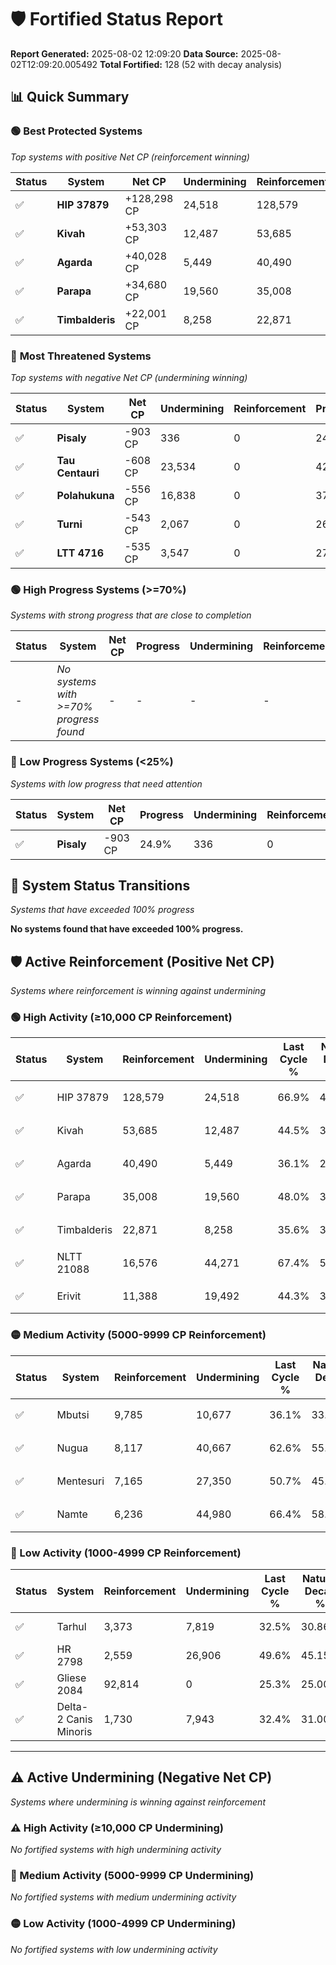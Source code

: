 # 🛡️ Fortified Status Report

**Report Generated:** 2025-08-02 12:09:20
**Data Source:** 2025-08-02T12:09:20.005492
**Total Fortified:** 128 (52 with decay analysis)

## 📊 Quick Summary

### 🟢 **Best Protected Systems**
*Top systems with positive Net CP (reinforcement winning)*

| Status | System | Net CP | Undermining | Reinforcement | Progress |
|--------|--------|--------|-------------|---------------|----------|
| ✅ | **HIP 37879** | +128,298 CP | 24,518 | 128,579 | 63.1% |
| ✅ | **Kivah** | +53,303 CP | 12,487 | 53,685 | 42.6% |
| ✅ | **Agarda** | +40,028 CP | 5,449 | 40,490 | 35.3% |
| ✅ | **Parapa** | +34,680 CP | 19,560 | 35,008 | 45.0% |
| ✅ | **Timbalderis** | +22,001 CP | 8,258 | 22,871 | 34.3% |

### 🔴 **Most Threatened Systems**
*Top systems with negative Net CP (undermining winning)*

| Status | System | Net CP | Undermining | Reinforcement | Progress |
|--------|--------|--------|-------------|---------------|----------|
| ✅ | **Pisaly** | -903 CP | 336 | 0 | 24.9% |
| ✅ | **Tau Centauri** | -608 CP | 23,534 | 0 | 42.3% |
| ✅ | **Polahukuna** | -556 CP | 16,838 | 0 | 37.4% |
| ✅ | **Turni** | -543 CP | 2,067 | 0 | 26.5% |
| ✅ | **LTT 4716** | -535 CP | 3,547 | 0 | 27.6% |

### 🟢 **High Progress Systems (>=70%)**
*Systems with strong progress that are close to completion*

| Status | System | Net CP | Progress | Undermining | Reinforcement |
|--------|--------|--------|----------|-------------|---------------|
| - | *No systems with >=70% progress found* | - | - | - | - |

### 🔴 **Low Progress Systems (<25%)**
*Systems with low progress that need attention*

| Status | System | Net CP | Progress | Undermining | Reinforcement |
|--------|--------|--------|----------|-------------|---------------|
| ✅ | **Pisaly** | -903 CP | 24.9% | 336 | 0 |
## 🔄 System Status Transitions
*Systems that have exceeded 100% progress*

**No systems found that have exceeded 100% progress.**

## 🛡️ Active Reinforcement (Positive Net CP)
*Systems where reinforcement is winning against undermining*

### 🟢 High Activity (≥10,000 CP Reinforcement)

| Status | System | Reinforcement | Undermining | Last Cycle % | Natural Decay % | Current Progress % | Current CP | Net CP | Activity |
|--------|--------|---------------|-------------|--------------|-----------------|-------------------|------------|--------|----------|
| ✅ | HIP 37879 | 128,579 | 24,518 | 66.9% | 43.36% | 63.1% | 410,150 | +128,298 | 🟢 High Reinforcement |
| ✅ | Kivah | 53,685 | 12,487 | 44.5% | 34.40% | 42.6% | 276,900 | +53,303 | 🟢 High Reinforcement |
| ✅ | Agarda | 40,490 | 5,449 | 36.1% | 29.14% | 35.3% | 229,450 | +40,028 | 🟢 High Reinforcement |
| ✅ | Parapa | 35,008 | 19,560 | 48.0% | 39.66% | 45.0% | 292,500 | +34,680 | 🟢 High Reinforcement |
| ✅ | Timbalderis | 22,871 | 8,258 | 35.6% | 30.92% | 34.3% | 222,949 | +22,001 | 🟢 High Reinforcement |
| ✅ | NLTT 21088 | 16,576 | 44,271 | 67.4% | 58.07% | 60.6% | 393,900 | +16,451 | 🟢 High Reinforcement |
| ✅ | Erivit | 11,388 | 19,492 | 44.3% | 39.60% | 41.3% | 268,450 | +11,042 | 🟢 High Reinforcement |

### 🟡 Medium Activity (5000-9999 CP Reinforcement)

| Status | System | Reinforcement | Undermining | Last Cycle % | Natural Decay % | Current Progress % | Current CP | Net CP | Activity |
|--------|--------|---------------|-------------|--------------|-----------------|-------------------|------------|--------|----------|
| ✅ | Mbutsi | 9,785 | 10,677 | 36.1% | 33.05% | 34.5% | 224,249 | +9,392 | 🟡 Medium Reinforcement |
| ✅ | Nugua | 8,117 | 40,667 | 62.6% | 55.13% | 56.3% | 365,949 | +7,615 | 🟡 Medium Reinforcement |
| ✅ | Mentesuri | 7,165 | 27,350 | 50.7% | 45.44% | 46.5% | 302,250 | +6,870 | 🟡 Medium Reinforcement |
| ✅ | Namte | 6,236 | 44,980 | 66.4% | 58.57% | 59.5% | 386,750 | +6,074 | 🟡 Medium Reinforcement |

### 🔴 Low Activity (1000-4999 CP Reinforcement)

| Status | System | Reinforcement | Undermining | Last Cycle % | Natural Decay % | Current Progress % | Current CP | Net CP | Activity |
|--------|--------|---------------|-------------|--------------|-----------------|-------------------|------------|--------|----------|
| ✅ | Tarhul | 3,373 | 7,819 | 32.5% | 30.86% | 31.3% | 203,450 | +2,866 | 🔵 Low Reinforcement |
| ✅ | HR 2798 | 2,559 | 26,906 | 49.6% | 45.15% | 45.5% | 295,750 | +2,305 | 🔵 Low Reinforcement |
| ✅ | Gliese 2084 | 92,814 | 0 | 25.3% | 25.00% | 25.3% | 164,450 | +1,950 | 🔵 Low Reinforcement |
| ✅ | Delta-2 Canis Minoris | 1,730 | 7,943 | 32.4% | 31.00% | 31.2% | 202,800 | +1,292 | 🔵 Low Reinforcement |


---

## ⚠️ Active Undermining (Negative Net CP)
*Systems where undermining is winning against reinforcement*

### ⚠️ High Activity (≥10,000 CP Undermining)

*No fortified systems with high undermining activity*

### 🔶 Medium Activity (5000-9999 CP Undermining)

*No fortified systems with medium undermining activity*

### 🟡 Low Activity (1000-4999 CP Undermining)

*No fortified systems with low undermining activity*
